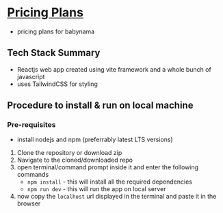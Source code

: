 # [Pricing Plans](https://babynama-pricing.netlify.app)
- pricing plans for babynama 

## Tech Stack Summary
- Reactjs web app created using vite framework and a whole bunch of javascript
- uses TailwindCSS for styling

## Procedure to install & run on local machine

### Pre-requisites
- install nodejs and npm (preferrably latest LTS versions)

1. Clone the repository or download zip
2. Navigate to the cloned/downloaded repo
3. open terminal/command prompt inside it and enter the following commands
    - `npm install` - this will install all the required dependencies
    - `npm run dev` - this will run the app on local server
4. now copy the `localhost` url displayed in the terminal and paste it in the browser
